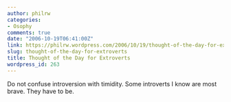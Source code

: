 ```yaml
---
author: philrw
categories:
- Osophy
comments: true
date: "2006-10-19T06:41:00Z"
link: https://philrw.wordpress.com/2006/10/19/thought-of-the-day-for-extroverts/
slug: thought-of-the-day-for-extroverts
title: Thought of the Day for Extroverts
wordpress_id: 263
---
```


Do not confuse introversion with timidity. Some introverts I know are most brave. They have to be.
